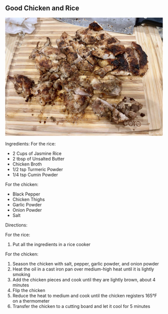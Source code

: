 ## Good Chicken and Rice

![chicken](/images/chicken.jpeg)

Ingredients:
For the rice:
- 2 Cups of Jasmine Rice
- 2 tbsp of Unsalted Butter
- Chicken Broth
- 1/2 tsp Turmeric Powder 
- 1/4 tsp Cumin Powder

For the chicken:
- Black Pepper
- Chicken Thighs
- Garlic Powder
- Onion Powder
- Salt 

Directions:

For the rice:
1. Put all the ingredients in a rice cooker

For the chicken:
1. Season the chicken with salt, pepper, garlic powder, and onion powder
1. Heat the oil in a cast iron pan over medium-high heat until it is lightly smoking
1. Add the chicken pieces and cook until they are lightly brown, about 4 minutes
1. Flip the chicken
1. Reduce the heat to medium and cook until the chicken registers 165°F on a thermometer
1. Transfer the chicken to a cutting board and let it cool for 5 minutes